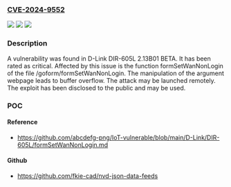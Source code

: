 ### [CVE-2024-9552](https://cve.mitre.org/cgi-bin/cvename.cgi?name=CVE-2024-9552)
![](https://img.shields.io/static/v1?label=Product&message=DIR-605L&color=blue)
![](https://img.shields.io/static/v1?label=Version&message=%3D%202.13B01%20BETA%20&color=brighgreen)
![](https://img.shields.io/static/v1?label=Vulnerability&message=Buffer%20Overflow&color=brighgreen)

### Description

A vulnerability was found in D-Link DIR-605L 2.13B01 BETA. It has been rated as critical. Affected by this issue is the function formSetWanNonLogin of the file /goform/formSetWanNonLogin. The manipulation of the argument webpage leads to buffer overflow. The attack may be launched remotely. The exploit has been disclosed to the public and may be used.

### POC

#### Reference
- https://github.com/abcdefg-png/IoT-vulnerable/blob/main/D-Link/DIR-605L/formSetWanNonLogin.md

#### Github
- https://github.com/fkie-cad/nvd-json-data-feeds

